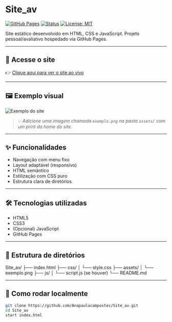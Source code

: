 # Site_av

[![GitHub Pages](https://img.shields.io/badge/GitHub-Pages-blue?logo=github)](https://anapaulacampostec.github.io/Site_av/)
[![Status](https://img.shields.io/badge/Status-Online-brightgreen)](https://anapaulacampostec.github.io/Site_av/)
[![License: MIT](https://img.shields.io/badge/license-MIT-blue.svg)](LICENSE)

Site estático desenvolvido em HTML, CSS e JavaScript. Projeto pessoal/avaliativo hospedado via GitHub Pages.

---

## 🔗 Acesse o site

👉 [Clique aqui para ver o site ao vivo](https://anapaulacampostec.github.io/Site_av/)

---

## 🖼️ Exemplo visual

![Exemplo do site](https://anapaulacampostec.github.io/Site_av/assets/exemplo.png)

> 💡 *Adicione uma imagem chamada `exemplo.png` na pasta `assets/` com um print da home do site.*

---

## ✨ Funcionalidades

- Navegação com menu fixo
- Layout adaptável (responsivo)
- HTML semântico
- Estilização com CSS puro
- Estrutura clara de diretórios

---

## 🛠️ Tecnologias utilizadas

- HTML5
- CSS3
- (Opcional) JavaScript
- GitHub Pages

---

## 📁 Estrutura de diretórios

Site_av/
├── index.html
├── css/
│ └── style.css
├── assets/
│ └── exemplo.png
├── js/
│ └── script.js (se houver)
└── README.md


---

## 🚀 Como rodar localmente

```bash
git clone https://github.com/Anapaulacampostec/Site_av.git
cd Site_av
start index.html
